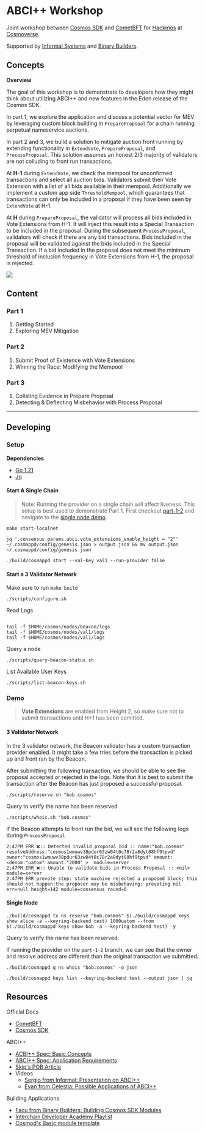 # ABCI++ Workshop

Joint workshop between [Cosmos SDK](https://docs.cosmos.network/main) and [CometBFT](https://cometbft.com/) for [Hackmos](https://cosmoverse.org/hackmos) at [Cosmoverse](https://cosmoverse.org/).

Supported by [Informal Systems](https://informal.systems/) and [Binary Builders](https://binary.builders/).

## Concepts
**Overview**

The goal of this workshop is to demonstrate to developers how they might think about utilizing ABCI++ and new features in the Eden release of the Cosmos SDK.

In part 1, we explore the application and discuss a potential vector for MEV by leveraging custom block building in `PreparePropsoal` for a chain running perpetual nameservice auctions.

In part 2 and 3, we build a solution to mitigate auction front running by extending functionality in `ExtendVote`, `PrepareProposal`, and `ProcessProposal`. This solution assumes an honest 2/3 majority of validators are not colluding to front run transactions.

At **H-1** during `ExtendVote`, we check the mempool for unconfirmed transactions and select all auction bids. Validators submit their Vote Extension with a list of all bids available in their mempool.
Additionally we implement a custom app side `ThresholdMempool`, which guarantees that transactions can only be included in a proposal if they have been seen by `ExtendVote` at H-1.

At **H** during `PrepareProposal`, the validator will process all bids included in Vote Extensions from H-1. It will inject this result into a Special Transaction to be included in the proposal.
During the subsequent `ProcessProposal`, validators will check if there are any bid transactions. Bids included in the proposal will be validated against the bids included in the Special Transaction.
If a bid included in the proposal does not meet the minimum threshold of inclusion frequency in Vote Extensions from H-1, the proposal is rejected.

![](./figures/diagram.png)

## Content

### Part 1
1. Getting Started
2. Exploring MEV Mitigation

### Part 2
1. Submit Proof of Existence with Vote Extensions
2. Winning the Race: Modifying the Mempool

### Part 3
1. Collating Evidence in Prepare Proposal
2. Detecting & Deflecting Misbehavior with Process Proposal

<hr>

## Developing

### Setup

**Dependencies**
- [Go 1.21](https://go.dev/dl/)
- [Jq](https://jqlang.github.io/jq/)

#### Start A Single Chain
> Note: Running the provider on a single chain will affect liveness. This setup is best used to demonstrate Part 1. 
> First checkout [part-1-2](https://github.com/fatal-fruit/abci-workshop/tree/part-1-2) and navigate to the [single node demo](#single-node).

```
make start-localnet

jq '.consensus.params.abci.vote_extensions_enable_height = "2"' ~/.cosmappd/config/genesis.json > output.json && mv output.json ~/.cosmappd/config/genesis.json

./build/cosmappd start --val-key val1 --run-provider false
```

#### Start a 3 Validator Network

Make sure to run `make build`

```shell
./scripts/configure.sh
```

Read Logs
```shell

tail -f $HOME/cosmos/nodes/beacon/logs
tail -f $HOME/cosmos/nodes/val1/logs
tail -f $HOME/cosmos/nodes/val1/logs
```

Query a node
```shell
./scripts/query-beacon-status.sh
```

List Available User Keys
```shell
./scripts/list-beacon-keys.sh
```

### Demo

> **Vote Extensions** are enabled from Height 2, so make sure not to submit transactions until H+1 has been comitted.

#### 3 Validator Network
In the 3 validator network, the Beacon validator has a custom transaction provider enabled.
It might take a few tries before the transaction is picked up and front ran by the Beacon.

After submitting the following transaction, we should be able to see the proposal accepted or rejected in the logs.
Note that it is best to submit the transaction after the Beacon has just proposed a successful proposal.
```shell
./scripts/reserve.sh "bob.cosmos"
```
Query to verify the name has been reserved
```shell
./scripts/whois.sh "bob.cosmos"
```
If the Beacon attempts to front run the bid, we will see the following logs during `ProcessProposal`
```shell
2:47PM ERR ❌️:: Detected invalid proposal bid :: name:"bob.cosmos" resolveAddress:"cosmos1wmuwv38pdur63zw04t0c78r2a8dyt08hf9tpvd" owner:"cosmos1wmuwv38pdur63zw04t0c78r2a8dyt08hf9tpvd" amount:<denom:"uatom" amount:"2000" >  module=server
2:47PM ERR ❌️:: Unable to validate bids in Process Proposal :: <nil> module=server
2:47PM ERR prevote step: state machine rejected a proposed block; this should not happen:the proposer may be misbehaving; prevoting nil err=null height=142 module=consensus round=0
```

#### Single Node

```shell
./build/cosmappd tx ns reserve "bob.cosmos" $(./build/cosmappd keys show alice -a --keyring-backend test) 1000uatom --from $(./build/cosmappd keys show bob -a --keyring-backend test) -y
```
Query to verify the name has been reserved.

If running the provider on the `part-1-2` branch, we can see that the owner and resolve address are different than the original transaction we submitted.
```shell
./build/cosmappd q ns whois "bob.cosmos" -o json

./build/cosmappd keys list --keyring-backend test --output json | jq
```

## Resources

Official Docs
- [CometBFT](https://docs.cometbft.com/v0.37/)
- [Cosmos SDK](https://docs.cosmos.network/main)

ABCI++
- [ACBI++ Spec: Basic Concepts](https://github.com/cometbft/cometbft/blob/main/spec/abci/abci++_basic_concepts.md#consensusblock-execution-methods)
- [ABCI++ Spec: Application Requirements](https://github.com/cometbft/cometbft/blob/main/spec/abci/abci%2B%2B_app_requirements.md)
- [Skip's POB Article](https://ideas.skip.money/t/x-builder-the-first-sovereign-mev-module-for-protocol-owned-building/57)
- Videos
  - [Sergio from Informal: Presentation on ABCI++](https://youtube.com/watch?v=cAR57hZaJtM)
  - [Evan from Celestia: Possible Applications of ABCI++](https://www.youtube.com/watch?v=VGdIZLVYoRs)

Building Applications
- [Facu from Binary Builders: Building Cosmos SDK Modules](https://www.youtube.com/watch?v=9kK9uzwEeOE)
- [Interchain Developer Academy Playlist](https://www.youtube.com/watch?v=1_ottIKPfI4&list=PLE4J1RDdNh6sTSDLehUpp7vqvm2WuFWNU&pp=iAQB)
- [Cosmod's Basic module template](https://github.com/cosmosregistry/example)